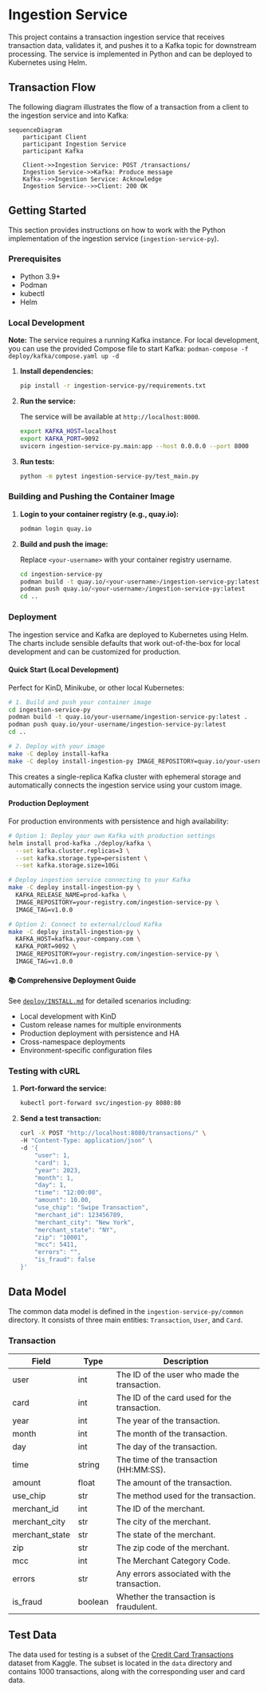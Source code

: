 # Ingestion Service

This project contains a transaction ingestion service that receives transaction data, validates it, and pushes it to a Kafka topic for downstream processing. The service is implemented in Python and can be deployed to Kubernetes using Helm.

## Transaction Flow

The following diagram illustrates the flow of a transaction from a client to the ingestion service and into Kafka:

```mermaid
sequenceDiagram
    participant Client
    participant Ingestion Service
    participant Kafka

    Client->>Ingestion Service: POST /transactions/
    Ingestion Service->>Kafka: Produce message
    Kafka-->>Ingestion Service: Acknowledge
    Ingestion Service-->>Client: 200 OK
```

## Getting Started

This section provides instructions on how to work with the Python implementation of the ingestion service (`ingestion-service-py`).

### Prerequisites

*   Python 3.9+
*   Podman
*   kubectl
*   Helm

### Local Development

**Note:** The service requires a running Kafka instance. For local development, you can use the provided Compose file to start Kafka: `podman-compose -f deploy/kafka/compose.yaml up -d`

1.  **Install dependencies:**

    ```bash
    pip install -r ingestion-service-py/requirements.txt
    ```

2.  **Run the service:**

    The service will be available at `http://localhost:8000`.

    ```bash
    export KAFKA_HOST=localhost
    export KAFKA_PORT=9092
    uvicorn ingestion-service-py.main:app --host 0.0.0.0 --port 8000
    ```

3.  **Run tests:**

    ```bash
    python -m pytest ingestion-service-py/test_main.py
    ```

### Building and Pushing the Container Image

1.  **Login to your container registry (e.g., quay.io):**

    ```bash
    podman login quay.io
    ```

2.  **Build and push the image:**

    Replace `<your-username>` with your container registry username.

    ```bash
    cd ingestion-service-py
    podman build -t quay.io/<your-username>/ingestion-service-py:latest .
    podman push quay.io/<your-username>/ingestion-service-py:latest
    cd ..
    ```

### Deployment

The ingestion service and Kafka are deployed to Kubernetes using Helm. The charts include sensible defaults that work out-of-the-box for local development and can be customized for production.

#### Quick Start (Local Development)

Perfect for KinD, Minikube, or other local Kubernetes:

```bash
# 1. Build and push your container image
cd ingestion-service-py
podman build -t quay.io/your-username/ingestion-service-py:latest .
podman push quay.io/your-username/ingestion-service-py:latest
cd ..

# 2. Deploy with your image
make -C deploy install-kafka
make -C deploy install-ingestion-py IMAGE_REPOSITORY=quay.io/your-username/ingestion-service-py IMAGE_TAG=latest
```

This creates a single-replica Kafka cluster with ephemeral storage and automatically connects the ingestion service using your custom image.

#### Production Deployment

For production environments with persistence and high availability:

```bash
# Option 1: Deploy your own Kafka with production settings
helm install prod-kafka ./deploy/kafka \
  --set kafka.cluster.replicas=3 \
  --set kafka.storage.type=persistent \
  --set kafka.storage.size=10Gi

# Deploy ingestion service connecting to your Kafka
make -C deploy install-ingestion-py \
  KAFKA_RELEASE_NAME=prod-kafka \
  IMAGE_REPOSITORY=your-registry.com/ingestion-service-py \
  IMAGE_TAG=v1.0.0

# Option 2: Connect to external/cloud Kafka
make -C deploy install-ingestion-py \
  KAFKA_HOST=kafka.your-company.com \
  KAFKA_PORT=9092 \
  IMAGE_REPOSITORY=your-registry.com/ingestion-service-py \
  IMAGE_TAG=v1.0.0
```

#### 📚 **Comprehensive Deployment Guide**

See [`deploy/INSTALL.md`](deploy/INSTALL.md) for detailed scenarios including:
- Local development with KinD
- Custom release names for multiple environments  
- Production deployment with persistence and HA
- Cross-namespace deployments
- Environment-specific configuration files

### Testing with cURL

1.  **Port-forward the service:**

    ```bash
    kubectl port-forward svc/ingestion-py 8080:80
    ```

2.  **Send a test transaction:**

    ```bash
    curl -X POST "http://localhost:8080/transactions/" \
    -H "Content-Type: application/json" \
    -d '{
        "user": 1,
        "card": 1,
        "year": 2023,
        "month": 1,
        "day": 1,
        "time": "12:00:00",
        "amount": 10.00,
        "use_chip": "Swipe Transaction",
        "merchant_id": 123456789,
        "merchant_city": "New York",
        "merchant_state": "NY",
        "zip": "10001",
        "mcc": 5411,
        "errors": "",
        "is_fraud": false
    }'
    ```

## Data Model

The common data model is defined in the `ingestion-service-py/common` directory. It consists of three main entities: `Transaction`, `User`, and `Card`.

### Transaction

| Field          | Type     | Description                                |
|----------------|----------|--------------------------------------------|
| user           | int      | The ID of the user who made the transaction. |
| card           | int      | The ID of the card used for the transaction. |
| year           | int      | The year of the transaction.               |
| month          | int      | The month of the transaction.              |
| day            | int      | The day of the transaction.                |
| time           | string   | The time of the transaction (HH:MM:SS).    |
| amount         | float    | The amount of the transaction.             |
| use_chip       | str      | The method used for the transaction.       |
| merchant_id    | int      | The ID of the merchant.                    |
| merchant_city  | str      | The city of the merchant.                  |
| merchant_state | str      | The state of the merchant.                 |
| zip            | str      | The zip code of the merchant.              |
| mcc            | int      | The Merchant Category Code.                |
| errors         | str      | Any errors associated with the transaction.|
| is_fraud       | boolean  | Whether the transaction is fraudulent.     |

## Test Data

The data used for testing is a subset of the [Credit Card Transactions](https://www.kaggle.com/datasets/ealtman2019/credit-card-transactions) dataset from Kaggle. The subset is located in the `data` directory and contains 1000 transactions, along with the corresponding user and card data.
